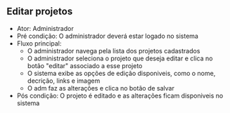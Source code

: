 ## Editar projetos
* Ator: Administrador
* Pré condição: O administrador deverá estar logado no sistema
* Fluxo principal:
  - O administrador navega pela lista dos projetos cadastrados
  - O administrador seleciona o projeto que deseja editar e clica no botão "editar" associado a esse projeto
  - O sistema exibe as opções de edição disponiveis, como o nome, decrição, links e imagem
  - O adm faz as alterações e clica no botão de salvar
* Pós condição: O projeto é editado e as alterações ficam disponiveis no sistema
